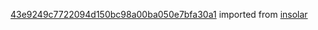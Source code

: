 [43e9249c7722094d150bc98a00ba050e7bfa30a1](https://github.com/insolar/insolar/commit/43e9249c7722094d150bc98a00ba050e7bfa30a1) imported from [insolar](https://github.com/insolar/insolar)
